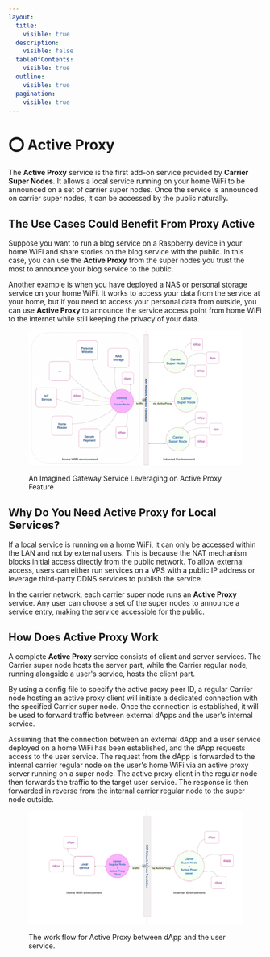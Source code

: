 ```yaml
---
layout:
  title:
    visible: true
  description:
    visible: false
  tableOfContents:
    visible: true
  outline:
    visible: true
  pagination:
    visible: true
---
```


# ⭕ Active Proxy

The **Active Proxy** service is the first add-on service provided by **Carrier Super Nodes**. It allows a local service running on your home WiFi to be announced on a set of carrier super nodes. Once the service is announced on carrier super nodes, it can be accessed by the public naturally.

## The Use Cases Could Benefit From Proxy Active

Suppose you want to run a blog service on a Raspberry device in your home WiFi and share stories on the blog service with the public. In this case, you can use the **Active Proxy** from the super nodes you trust the most to announce your blog service to the public.

Another example is when you have deployed a NAS or personal storage service on your home WiFi. It works to access your data from the service at your home, but if you need to access your personal data from outside, you can use **Active Proxy** to announce the service access point from home WiFi to the internet while still keeping the privacy of your data.

<figure><img src="../../.gitbook/assets/gateway-service.png" alt=""><figcaption><p>An Imagined Gateway Service Leveraging on Active Proxy Feature</p></figcaption></figure>

## Why Do You Need Active Proxy for Local Services?

If a local service is running on a home WiFi, it can only be accessed within the LAN and not by external users. This is because the NAT mechanism blocks initial access directly from the public network. To allow external access, users can either run services on a VPS with a public IP address or leverage third-party DDNS services to publish the service.

In the carrier network, each carrier super node runs an **Active Proxy** service. Any user can choose a set of the super nodes to announce a service entry, making the service accessible for the public.

## How Does Active Proxy Work

A complete **Active Proxy** service consists of client and server services. The Carrier super node hosts the server part, while the Carrier regular node, running alongside a user's service, hosts the client part.

By using a config file to specify the active proxy peer ID, a regular Carrier node hosting an active proxy client will initiate a dedicated connection with the specified Carrier super node. Once the connection is established, it will be used to forward traffic between external dApps and the user's internal service.

Assuming that the connection between an external dApp and a user service deployed on a home WiFi has been established, and the dApp requests access to the user service. The request from the dApp is forwarded to the internal carrier regular node on the user's home WiFi via an active proxy server running on a super node. The active proxy client in the regular node then forwards the traffic to the target user service. The response is then forwarded in reverse from the internal carrier regular node to the super node outside.

<figure><img src="../../.gitbook/assets/image (1).png" alt=""><figcaption><p>The work flow for Active Proxy between dApp and the user service.</p></figcaption></figure>

